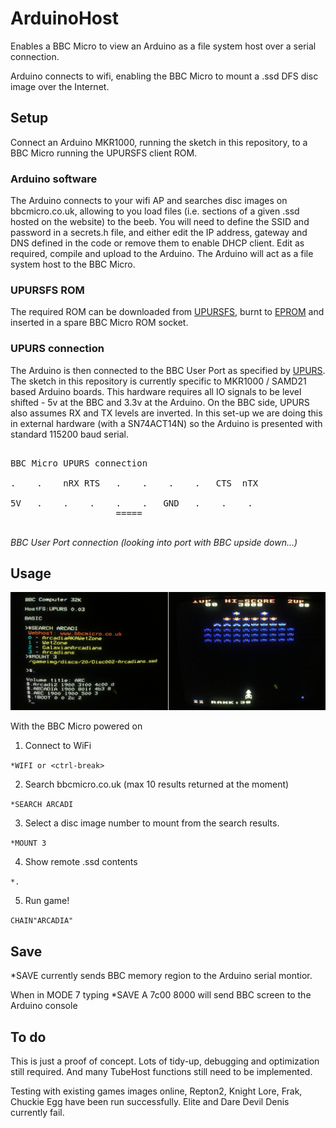 # ArduinoHost

Enables a BBC Micro to view an Arduino as a file system host over a serial connection. 

Arduino connects to wifi, enabling the BBC Micro to mount a .ssd DFS disc image over the Internet.

## Setup
Connect an Arduino MKR1000, running the sketch in this repository, to a BBC Micro running the UPURSFS client ROM.


### Arduino software
The Arduino connects to your wifi AP and searches disc images on bbcmicro.co.uk, allowing to you load files (i.e. sections of a given .ssd hosted on the website) to the beeb. You will need to define the SSID and password in a secrets.h file, and either edit the IP address, gateway and DNS defined in the code or remove them to enable DHCP client. Edit as required, compile and upload to the Arduino. The Arduino will act as a file system host to the BBC Micro.

### UPURSFS ROM 

The required ROM can be downloaded from [UPURSFS](https://sweh.spuddy.org/Beeb/ "UPURSFS"), burnt to [EPROM](http://anachrocomputer.blogspot.com/2014/11/roms-for-bbc-micro.html) and inserted in a spare BBC Micro ROM socket. 

### UPURS connection

The Arduino is then connected to the BBC User Port as specified by [UPURS](https://www.retro-kit.co.uk/UPURS/).  The sketch in this repository is currently specific to MKR1000 / SAMD21 based Arduino boards. This hardware requires all IO signals to be level shifted - 5v at the BBC and 3.3v at the Arduino. On the BBC side, UPURS also assumes RX and TX levels are inverted. In this set-up we are doing this in external hardware (with a SN74ACT14N) so the Arduino is presented with standard 115200 baud serial.

<pre>

BBC Micro UPURS connection

.    .    nRX RTS   .    .    .    .   CTS  nTX
   
5V   .    .    .    .    .   GND   .    .    .
                    =====              
                                      
</pre>
*BBC User Port connection (looking into port with BBC upside down...)*






## Usage

![Screenshot](https://github.com/8bitkick/ArduinoHost/blob/master/screenshot2.jpg?raw=true)

With the BBC Micro powered on

1) Connect to WiFi

`*WIFI or <ctrl-break>` 

2) Search bbcmicro.co.uk (max 10 results returned at the moment)

`*SEARCH ARCADI`

3) Select a disc image number to mount from the search results.

`*MOUNT 3`

4) Show remote .ssd contents

`*.`

5) Run game!

`CHAIN"ARCADIA"`

## Save

*SAVE currently sends BBC memory region to the Arduino serial montior.

When in MODE 7 typing *SAVE A 7c00 8000 will send BBC screen to the Arduino console


## To do

This is just a proof of concept. Lots of tidy-up, debugging and optimization still required. And many TubeHost functions still need to be implemented.

Testing with existing games images online, Repton2, Knight Lore, Frak, Chuckie Egg have been run successfully. Elite and Dare Devil Denis currently fail.






